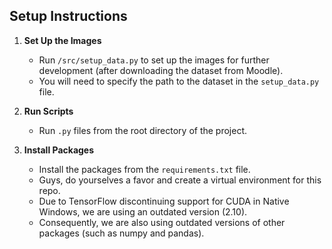 ## Setup Instructions

1. **Set Up the Images**
   - Run `/src/setup_data.py` to set up the images for further development (after downloading the dataset from Moodle).
   - You will need to specify the path to the dataset in the `setup_data.py` file.

2. **Run Scripts**
   - Run `.py` files from the root directory of the project.

3. **Install Packages**
   - Install the packages from the `requirements.txt` file.
   - Guys, do yourselves a favor and create a virtual environment for this repo.
   - Due to TensorFlow discontinuing support for CUDA in Native Windows, we are using an outdated version (2.10).
   - Consequently, we are also using outdated versions of other packages (such as numpy and pandas).